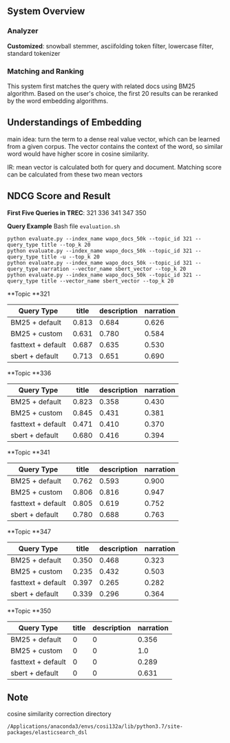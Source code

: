 ## System Overview

### Analyzer

**Customized**: snowball stemmer, asciifolding token filter, lowercase filter, standard tokenizer

### Matching and Ranking

This system first matches the query with related docs using BM25 algorithm. Based on the user's choice, the first 20 results can be reranked by the word embedding algorithms.

## Understandings of Embedding

main idea: turn the term to a dense real value vector, which can be learned from a given corpus. The vector contains the context of the word, so similar word would have higher score in cosine similarity.

IR: mean vector is calculated both for query and document. Matching score can be calculated from these two mean vectors

## NDCG Score and Result

**First Five Queries in TREC**: 321 336 341 347 350

**Query Example**
Bash file `evaluation.sh`

```
python evaluate.py --index_name wapo_docs_50k --topic_id 321 --query_type title --top_k 20
python evaluate.py --index_name wapo_docs_50k --topic_id 321 --query_type title -u --top_k 20
python evaluate.py --index_name wapo_docs_50k --topic_id 321 --query_type narration --vector_name sbert_vector --top_k 20
python evaluate.py --index_name wapo_docs_50k --topic_id 321 --query_type title --vector_name sbert_vector --top_k 20
```

**Topic **321

| Query Type         | title | description | narration |
| ------------------ | ----- | ----------- | --------- |
| BM25 + default     | 0.813 | 0.684       | 0.626     |
| BM25 + custom      | 0.631 | 0.780       | 0.584     |
| fasttext + default | 0.687 | 0.635       | 0.530     |
| sbert + default    | 0.713 | 0.651       | 0.690     |

**Topic **336

| Query Type         | title | description | narration |
| ------------------ | ----- | ----------- | --------- |
| BM25 + default     | 0.823 | 0.358       | 0.430     |
| BM25 + custom      | 0.845 | 0.431       | 0.381     |
| fasttext + default | 0.471 | 0.410       | 0.370     |
| sbert + default    | 0.680 | 0.416       | 0.394     |

**Topic **341

| Query Type         | title | description | narration |
| ------------------ | ----- | ----------- | --------- |
| BM25 + default     | 0.762 | 0.593       | 0.900     |
| BM25 + custom      | 0.806 | 0.816       | 0.947     |
| fasttext + default | 0.805 | 0.619       | 0.752     |
| sbert + default    | 0.780 | 0.688       | 0.763     |

**Topic **347

| Query Type         | title | description | narration |
| ------------------ | ----- | ----------- | --------- |
| BM25 + default     | 0.350 | 0.468       | 0.323     |
| BM25 + custom      | 0.235 | 0.432       | 0.503     |
| fasttext + default | 0.397 | 0.265       | 0.282     |
| sbert + default    | 0.339 | 0.296       | 0.364     |

**Topic **350

| Query Type         | title | description | narration |
| ------------------ | ----- | ----------- | --------- |
| BM25 + default     | 0     | 0           | 0.356     |
| BM25 + custom      | 0     | 0           | 1.0       |
| fasttext + default | 0     | 0           | 0.289     |
| sbert + default    | 0     | 0           | 0.631     |

## Note

cosine similarity correction directory

`/Applications/anaconda3/envs/cosi132a/lib/python3.7/site-packages/elasticsearch_dsl`
